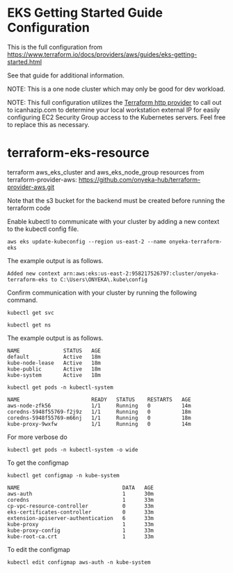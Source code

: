 # EKS Getting Started Guide Configuration

This is the full configuration from https://www.terraform.io/docs/providers/aws/guides/eks-getting-started.html

See that guide for additional information.

NOTE: This is a one node cluster which may only be good for dev workload.

NOTE: This full configuration utilizes the [Terraform http provider](https://www.terraform.io/docs/providers/http/index.html) to call out to icanhazip.com to determine your local workstation external IP for easily configuring EC2 Security Group access to the Kubernetes servers. Feel free to replace this as necessary.



# terraform-eks-resource
terraform aws_eks_cluster and aws_eks_node_group resources from terraform-provider-aws: https://github.com/onyeka-hub/terraform-provider-aws.git

Note that the s3 bucket for the backend must be  created before running the terraform code

Enable kubectl to communicate with your cluster by adding a new context to the kubectl config file.
```
aws eks update-kubeconfig --region us-east-2 --name onyeka-terraform-eks
```

The example output is as follows.
```
Added new context arn:aws:eks:us-east-2:958217526797:cluster/onyeka-terraform-eks to C:\Users\ONYEKA\.kube\config
```

Confirm communication with your cluster by running the following command.
```
kubectl get svc
```
```
kubectl get ns
```

The example output is as follows.
```
NAME              STATUS   AGE
default           Active   18m
kube-node-lease   Active   18m
kube-public       Active   18m
kube-system       Active   18m
```

```
kubectl get pods -n kubectl-system
```

```
NAME                       READY   STATUS    RESTARTS   AGE
aws-node-zfk56             1/1     Running   0          14m
coredns-5948f55769-f2j9z   1/1     Running   0          18m
coredns-5948f55769-m66nj   1/1     Running   0          18m
kube-proxy-9wxfw           1/1     Running   0          14m
```

For more verbose do
```
kubectl get pods -n kubectl-system -o wide
```

To get the configmap

```
kubectl get configmap -n kube-system
```

```
NAME                                 DATA   AGE
aws-auth                             1      30m
coredns                              1      33m
cp-vpc-resource-controller           0      33m
eks-certificates-controller          0      33m
extension-apiserver-authentication   6      33m
kube-proxy                           1      33m
kube-proxy-config                    1      33m
kube-root-ca.crt                     1      33m
```

To edit the configmap
```
kubectl edit configmap aws-auth -n kube-system
```
